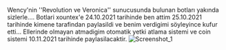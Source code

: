 
Wency'nin ''Revolution ve Veronica'' sunucusunda bulunan botları yakında sizlerle....
Botlari xountex'e 24.10.2021 tarihinde ben attim 25.10.2021 tarihinde kimene tarafindan paylasildi ve benim verdigimi söyleyince kufur etti... Ellerinde olmayan atmadigim otomatik yetki atlama sistemi ve coin sistemi 10.11.2021 tarihinde paylasilacaktir.
![Screenshot_1](https://user-images.githubusercontent.com/86685096/139541439-cec5900b-7ed3-47be-a837-1178a6e13b37.png)

